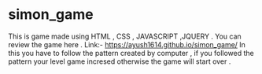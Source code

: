 # simon_game
This is game made using  HTML , CSS , JAVASCRIPT ,JQUERY  . 
You can review the game here . Link:- https://ayush1614.github.io/simon_game/
In this you have to follow the pattern created by computer ,  if you followed the pattern your level game incresed otherwise the game will start over  . 

